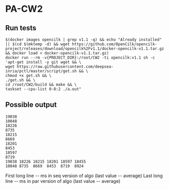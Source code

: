 # PA-CW2

## Run tests

```
$(docker images opencilk | grep v1.1 -q) && echo "Already installed" || $(cd $(mktemp -d) && wget https://github.com/OpenCilk/opencilk-project/releases/download/opencilk%2Fv1.1/docker-opencilk-v1.1.tar.gz && docker load < docker-opencilk-v1.1.tar.gz)
docker run --rm -v{PROJECT_DIR}:/root/CW2 -ti opencilk:v1.1 sh -c 'apt-get install -y git wget && \
wget https://raw.githubusercontent.com/deepsea-inria/pctl/master/script/get.sh && \
chmod +x get.sh && \
./get.sh && \
cd /root/CW2/build && make && \
taskset --cpu-list 0-8:2 ./a.out"
```

## Possible output
```
19038
10048
18226
8735
18215
8669
18201
8453
18597
8719
19038 18226 18215 18201 18597 18455
10048 8735  8669  8453  8719  8924
```
First long line -- ms in seq version of algo (last value -- average)
Last  long line -- ms in par version of algo (last value -- average)
